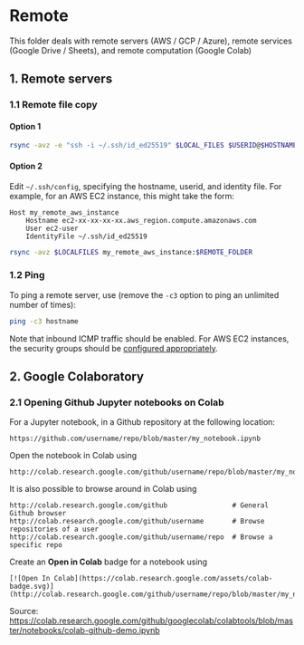 # Remote

This folder deals with remote servers (AWS / GCP / Azure),
remote services (Google Drive / Sheets), and
remote computation (Google Colab)

## 1. Remote servers

### 1.1 Remote file copy

#### Option 1

```bash
rsync -avz -e "ssh -i ~/.ssh/id_ed25519" $LOCAL_FILES $USERID@$HOSTNAME:$REMOTE_FOLDER
```

#### Option 2

Edit `~/.ssh/config`, specifying the hostname, userid, and identity file.
For example, for an AWS EC2 instance, this might take the form:

```
Host my_remote_aws_instance
    Hostname ec2-xx-xx-xx-xx.aws_region.compute.amazonaws.com
    User ec2-user
    IdentityFile ~/.ssh/id_ed25519
```

```bash
rsync -avz $LOCALFILES my_remote_aws_instance:$REMOTE_FOLDER
```

### 1.2 Ping

To ping a remote server, use (remove the `-c3` option to ping an unlimited number of times):

```bash
ping -c3 hostname
```

Note that inbound ICMP traffic should be enabled.  For AWS EC2 instances,
the security groups should be [configured appropriately](https://docs.aws.amazon.com/AWSEC2/latest/UserGuide/security-group-rules-reference.html#sg-rules-ping).

## 2. Google Colaboratory

### 2.1 Opening Github Jupyter notebooks on Colab

For a Jupyter notebook, in a Github repository at the following location:

```
https://github.com/username/repo/blob/master/my_notebook.ipynb
```

Open the notebook in Colab using

```
http://colab.research.google.com/github/username/repo/blob/master/my_notebook.ipynb
```

It is also possible to browse around in Colab using

```
http://colab.research.google.com/github                # General Github browser
http://colab.research.google.com/github/username       # Browse repositories of a user
http://colab.research.google.com/github/username/repo  # Browse a specific repo
```

Create an **Open in Colab** badge for a notebook using

```
[![Open In Colab](https://colab.research.google.com/assets/colab-badge.svg)](http://colab.research.google.com/github/username/repo/blob/master/my_notebook.ipynb)
```

Source: https://colab.research.google.com/github/googlecolab/colabtools/blob/master/notebooks/colab-github-demo.ipynb
